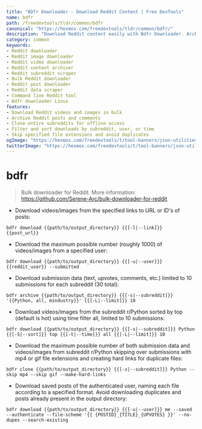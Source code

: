 ```yaml
---
title: "BDfr Downloader - Download Reddit Content | Free DevTools"
name: bdfr
path: /freedevtools/tldr/common/bdfr
canonical: "https://hexmos.com/freedevtools/tldr/common/bdfr/"
description: "Download Reddit content easily with Bdfr Downloader. Archive posts, save videos, and clone subreddits using a simple command-line interface. Free online tool, no registration required."
category: common
keywords:
- Reddit downloader
- Reddit image downloader
- Reddit video downloader
- Reddit content archiver
- Reddit subreddit scraper
- Bulk Reddit downloader
- Reddit post downloader
- Reddit data scraper
- Command line Reddit tool
- Bdfr downloader Linux
features:
- Download Reddit videos and images in bulk
- Archive Reddit posts and comments
- Clone entire subreddits for offline access
- Filter and sort downloads by subreddit, user, or time
- Skip specified file extensions and avoid duplicates
ogImage: "https://hexmos.com/freedevtools/t/tool-banners/json-utilities-banner.png"
twitterImage: "https://hexmos.com/freedevtools/t/tool-banners/json-utilities-banner.png"
---
```


# bdfr

> Bulk downloader for Reddit.
> More information: <https://github.com/Serene-Arc/bulk-downloader-for-reddit>.

- Download videos/images from the specified links to URL or ID's of posts:

`bdfr download {{path/to/output_directory}} {{[-l|--link]}} {{post_url}}`

- Download the maximum possible number (roughly 1000) of videos/images from a specified user:

`bdfr download {{path/to/output_directory}} {{[-u|--user]}} {{reddit_user}} --submitted`

- Download submission data (text, upvotes, comments, etc.) limited to 10 submissions for each subreddit (30 total):

`bdfr archive {{path/to/output_directory}} {{[-s|--subreddit]}} '{{Python, all, mindustry}}' {{[-L|--limit]}} 10`

- Download videos/images from the subreddit r/Python sorted by top (default is hot) using time filter all, limited to 10 submissions:

`bdfr download {{path/to/output_directory}} {{[-s|--subreddit]}} Python {{[-S|--sort]}} top {{[-t|--time]}} all {{[-L|--limit]}} 10`

- Download the maximum possible number of both submission data and videos/images from subreddit r/Python skipping over submissions with mp4 or gif file extensions and creating hard links for duplicate files:

`bdfr clone {{path/to/output_directory}} {{[-s|--subreddit]}} Python --skip mp4 --skip gif --make-hard-links`

- Download saved posts of the authenticated user, naming each file according to a specified format. Avoid downloading duplicates and posts already present in the output directory:

`bdfr download {{path/to/output_directory}} {{[-u|--user]}} me --saved --authenticate --file-scheme '{{ {POSTID}_{TITLE}_{UPVOTES} }}' --no-dupes --search-existing`
